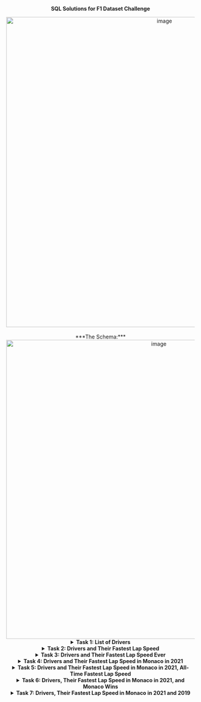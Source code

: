 **<div align="center"> SQL Solutions for F1 Dataset Challenge </div>**

<div align="center"> 
<img width="830" alt="image" src="https://github.com/afnfyz/sql_projects/assets/124072294/350ce074-a7a9-42b7-b275-9b555df7f6dd">
<!--<img width="600" alt="image" src="https://github.com/afnfyz/sql_projects/assets/124072294/b2ef8b6b-49f1-4faa-b0a1-39a52a9c2e95"> -->
</div>

<br>

<div align="center"> 
***The Schema:***

<img width="800" alt="image" src="https://github.com/afnfyz/sql_projects/assets/124072294/85842c7b-0cf5-4a89-b601-022890f59b7c">


<details>
<summary><strong>Task 1: List of Drivers</strong></summary>

```sql
SELECT driverid, forename, surname
FROM drivers
ORDER BY DRIVERID;
```

</details>

<details>
<summary><strong>Task 2: Drivers and Their Fastest Lap Speed</strong></summary>

```sql
SELECT d.driverid,
forename as First_Name,
surname as Last_Name,
fastestlapspeed as Fastest_Lap_Speed 
FROM drivers as d
INNER JOIN results as r ON d.driverid = r.driverid
WHERE fastestlapspeed IS NOT NULL;
```

</details>

<details>
<summary><strong>Task 3: Drivers and Their Fastest Lap Speed Ever</strong></summary>

```sql
SELECT 
d.DRIVERID,
d.FORENAME,
d.SURNAME,
MAX(FASTESTLAPSPEED) AS Fastest_Lap_Speed
FROM drivers d
JOIN results r ON
d.driverid = r.driverid

GROUP BY
d.DRIVERID,
d.FORENAME,
d.SURNAME

HAVING 
    Fastest_Lap_Speed IS NOT NULL
```

</details>

<details>
<summary><strong>Task 4: Drivers and Their Fastest Lap Speed in Monaco in 2021</strong></summary>

```sql
SELECT d.driverid,
d.forename,
d.surname,
MAX(FASTESTLAPSPEED) AS Fastest_Lap_Speed_Monaco_2021
FROM DRIVERS d
JOIN RESULTS r ON
d.driverid = r.driverid
JOIN RACES ra ON
r.raceid = ra.raceid
WHERE ra.name LIKE '%Monaco%'
AND
r.fastestlapspeed IS NOT null
AND
ra.year = 2021
GROUP BY 
d.driverid,
d.forename,
d.surname;
```

</details>

<details>
<summary><strong>Task 5: Drivers and Their Fastest Lap Speed in Monaco in 2021, All-Time Fastest Lap Speed</strong></summary>

```sql
SELECT d.driverid,
d.forename,
d.surname,
MAX(FASTESTLAPSPEED) AS Fastest_Lap_Speed_Monaco_2021,
(SELECT MAX(fastestlapspeed) FROM RESULTS) as All_Time_Fastest_Lap_Speed
FROM DRIVERS d
JOIN RESULTS r ON
d.driverid = r.driverid
JOIN RACES ra ON
r.raceid = ra.raceid
WHERE ra.name LIKE '%Monaco%'
AND
r.fastestlapspeed IS NOT null
AND
ra.year = 2021
GROUP BY 
d.driverid,
d.forename,
d.surname;
```

</details>

<details>
<summary><strong>Task 6: Drivers, Their Fastest Lap Speed in Monaco in 2021, and Monaco Wins</strong></summary>

```sql
WITH WINS as 
    (SELECT 
        driverid,
        SUM(wins) as total_wins
        
        FROM driver_standings as ds
        
        JOIN races ON 
        ds.raceid = races.raceid
        
        WHERE races.name ILIKE '%Monaco%'
        
        GROUP BY driverid
        )
SELECT d.driverid,
d.forename,
d.surname,
w.total_wins,
MAX(FASTESTLAPSPEED) AS Fastest_Lap_Speed_Monaco_2021
FROM DRIVERS d
JOIN RESULTS r ON
d.driverid = r.driverid
JOIN RACES ra ON
r.raceid = ra.raceid
    JOIN WINS w
ON d.driverid = w.driverid
WHERE
r.fastestlapspeed IS NOT null
AND
ra.year = 2021
AND
ra.name ILIKE '%Monaco%'
GROUP BY 
d.driverid,
d.forename,
d.surname,
w.total_wins;
```

</details>

<details>
<summary><strong>Task 7: Drivers, Their Fastest Lap Speed in Monaco in 2021 and 2019</strong></summary>

```sql
WITH MONACO_2021 AS (SELECT d.driverid,
                    d.forename,
                    d.surname,
                    w.total_wins,
                    MAX(FASTESTLAPSPEED) AS Fastest_Lap_Speed_Monaco_2021
                    FROM DRIVERS d
                    JOIN RESULTS r ON
                    d.driverid = r.driverid
                    JOIN RACES ra ON
                    r.raceid = ra.raceid
                        JOIN (SELECT driverid,
                            SUM(wins) as total_wins
                            FROM driver_standings as ds
                            JOIN races
                            ON ds.raceid = races.raceid
                            WHERE races.name ILIKE '%Monaco%'
                            GROUP BY driverid) as w
                    ON d.driverid = w.driverid
                    WHERE
                    r.fastestlapspeed IS NOT null
                    AND
                    ra.year = 2021
                    AND
                    ra.name ILIKE '%Monaco%'
                    GROUP BY 
                    d.driverid,
                    d.forename,
                    d.surname,
                    w.total_wins),
                    
    MONACO_2019 AS (SELECT d.driverid,
                    d.forename,
                    d.surname,
                    w.total_wins,
                    MAX(FASTESTLAPSPEED) AS Fastest_Lap_Speed_Monaco_2019
                    FROM DRIVERS d
                    JOIN RESULTS r ON
                    d.driverid = r.driver

id
                    JOIN RACES ra ON
                    r.raceid = ra.raceid
                        JOIN (SELECT driverid,
                            SUM(wins) as total_wins
                            FROM driver_standings as ds
                            JOIN races
                            ON ds.raceid = races.raceid
                            WHERE races.name ILIKE '%Monaco%'
                            GROUP BY driverid) as w
                    ON d.driverid = w.driverid
                    WHERE
                    r.fastestlapspeed IS NOT null
                    AND
                    ra.year = 2019
                    AND
                    ra.name ILIKE '%Monaco%'
                    GROUP BY 
                    d.driverid,
                    d.forename,
                    d.surname,
                    w.total_wins)

SELECT
                    m21.driverid,
                    m21.forename,
                    m21.surname,
                    m21.Fastest_Lap_Speed_Monaco_2021,
                    m19.Fastest_Lap_Speed_Monaco_2019
FROM MONACO_2021 m21
JOIN MONACO_2019 m19
ON m21.driverid = m19.driverid;
```

</details>
</div>

[def]: https://github.com/afnfyz/sql_projects/assets/124072294/b2ef8b6b-49f1-4faa-b0a1-39a52a9c2e95
